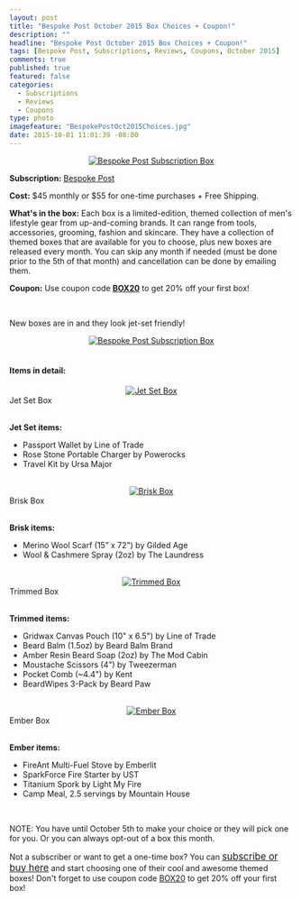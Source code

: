 ```yaml
---
layout: post
title: "Bespoke Post October 2015 Box Choices + Coupon!"
description: ""
headline: "Bespoke Post October 2015 Box Choices + Coupon!"
tags: [Bespoke Post, Subscriptions, Reviews, Coupons, October 2015]
comments: true
published: true
featured: false
categories: 
  - Subscriptions
  - Reviews
  - Coupons
type: photo
imagefeature: "BespokePostOct2015Choices.jpg"
date: 2015-10-01 11:01:39 -08:00
---
```


<center><a href="http://bespoke.evyy.net/c/164125/70438/1804" target="_blank">
<img src="/images/BespokePost.jpg" border="0" style="border:none;max-width:100%;" alt="Bespoke Post Subscription Box" />
</a></center>
<p><b>Subscription:</b> <a href="http://bespoke.evyy.net/c/164125/70438/1804" target="_blank">Bespoke Post</a></p>
<p><b>Cost:</b> $45 monthly or $55 for one-time purchases + Free Shipping.</p>
<p><b>What's in the box:</b> Each box is a limited-edition, themed collection of men's lifestyle gear from up-and-coming brands. It can range from tools, accessories, grooming, fashion and skincare. They have a collection of themed boxes that are available for you to choose, plus new boxes are released every month. You can skip any month if needed (must be done prior to the 5th of that month) and cancellation can be done by emailing them.</p>
<p><b>Coupon:</b> Use coupon code <a href="http://bespoke.evyy.net/c/164125/70438/1804" target="_blank"><b>BOX20</b></a> to get 20% off your first box!</p>
<br>

<p>New boxes are in and they look jet-set friendly!</p>

<center><a href="http://bespoke.evyy.net/c/164125/70438/1804" target="_blank">
<img src="/images/BespokePostOct2015Choices.jpg" border="0" style="border:none;max-width:100%;" alt="Bespoke Post Subscription Box" />
</a></center>

<br>

<p><H4>Items in detail:</H4></p>

<center><a href="http://bespoke.evyy.net/c/164125/70438/1804" target="_blank">
<img src="/images/BespokePostOct2015JetSetCollage.jpg" border="0" style="border:none;max-width:100%;" alt="Jet Set Box" />
</a></center>
<figcaption>Jet Set Box</figcaption>
<br>

**Jet Set items:**
<ul>
<li>Passport Wallet by Line of Trade</li>
<li>Rose Stone Portable Charger by Powerocks</li>
<li>Travel Kit by Ursa Major</li>
</ul>

<br>

<center><a href="http://bespoke.evyy.net/c/164125/70438/1804" target="_blank">
<img src="/images/BespokePostOct2015BriskCollage.jpg" border="0" style="border:none;max-width:100%;" alt="Brisk Box" />
</a></center>
<figcaption>Brisk Box</figcaption>
<br>

**Brisk items:**
<ul>
<li>Merino Wool Scarf (15” x 72") by Gilded Age</li>
<li>Wool & Cashmere Spray (2oz) by The Laundress</li>
</ul>

<br>

<center><a href="http://bespoke.evyy.net/c/164125/70438/1804" target="_blank">
<img src="/images/BespokePostOct2015Trimmed.png" border="0" style="border:none;max-width:100%;" alt="Trimmed Box" />
</a></center>
<figcaption>Trimmed Box</figcaption>
<br>

**Trimmed items:**
<ul>
<li>Gridwax Canvas Pouch (10" x 6.5") by Line of Trade</li>
<li>Beard Balm (1.5oz) by Beard Balm Brand</li>
<li>Amber Resin Beard Soap (2oz) by The Mod Cabin</li>
<li>Moustache Scissors (4") by Tweezerman</li>
<li>Pocket Comb (~4.4") by Kent</li>
<li>BeardWipes 3-Pack by Beard Paw</li>
</ul>

<br>

<center><a href="http://bespoke.evyy.net/c/164125/70438/1804" target="_blank">
<img src="/images/BespokePostOct2015EmberCollage.jpg" border="0" style="border:none;max-width:100%;" alt="Ember Box" />
</a></center>
<figcaption>Ember Box</figcaption>
<br>

**Ember items:**
<ul>
<li>FireAnt Multi-Fuel Stove by Emberlit</li>
<li>SparkForce Fire Starter by UST</li>
<li>Titanium Spork by Light My Fire</li>
<li>Camp Meal, 2.5 servings by Mountain House</li>
</ul>

<br>

<p>NOTE: You have until October 5th to make your choice or they will pick one for you. Or you can always opt-out of a box this month.</p>

<p>Not a subscriber or want to get a one-time box? You can <a href="http://bespoke.evyy.net/c/164125/70438/1804" target="_blank"><big>subscribe or buy here</big></a> and start choosing one of their cool and awesome themed boxes! Don't forget to use coupon code <a href="http://bespoke.evyy.net/c/164125/70438/1804" target="_blank">BOX20</a> to get 20% off your first box!</p>

<br>
